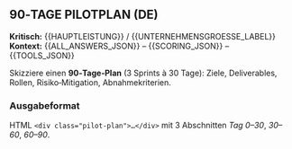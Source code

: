 ## 90‑TAGE PILOTPLAN (DE)

**Kritisch:** {{HAUPTLEISTUNG}} / {{UNTERNEHMENSGROESSE_LABEL}}
**Kontext:** {{ALL_ANSWERS_JSON}} – {{SCORING_JSON}} – {{TOOLS_JSON}}

Skizziere einen **90‑Tage‑Plan** (3 Sprints à 30 Tage): Ziele, Deliverables, Rollen, Risiko‑Mitigation, Abnahmekriterien.

### Ausgabeformat
HTML `<div class="pilot-plan">…</div>` mit 3 Abschnitten *Tag 0–30*, *30–60*, *60–90*.
